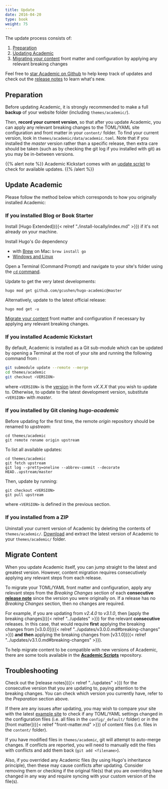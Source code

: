 ```yaml
---
title: Update
date: 2016-04-20
type: book
weight: 75
---
```


The update process consists of:

1. [Preparation](#preparation)
2. [Updating Academic](#update-academic)
3. [Migrating your content](#migrate-content) front matter and configuration by applying any relevant breaking changes

Feel free to [star Academic on Github](https://github.com/gcushen/hugo-academic/) to help keep track of updates and check out the [release notes](/academic/updates/) to learn what's new.

## Preparation

Before updating Academic, it is strongly recommended to make a full **backup** of your website folder (including `themes/academic/`).

Then, **record your current version**, so that after you update Academic, you can apply any relevant breaking changes to the TOML/YAML site configuration and front matter in your `content/` folder. To find your current version, look in `themes/academic/data/academic.toml`. Note that if you installed the *master* version rather than a specific release, then extra care should be taken (such as by checking the git log if you installed with git) as you may be in-between versions.

{{% alert note %}}
Academic Kickstart comes with an [update script](https://github.com/sourcethemes/academic-kickstart/blob/master/update_academic.sh) to check for available updates.
{{% /alert %}}

## Update Academic

Please follow the method below which corresponds to how you originally installed Academic:

### If you installed Blog or Book Starter

Install [Hugo Extended]({{< relref "./install-locally/index.md" >}}) if it's not already on your machine.

Install Hugo's _Go_ dependency

- with [Brew](https://brew.sh/) on Mac: `brew install go`
- [Windows and Linux](https://golang.org/dl/)

Open a Terminal (Command Prompt) and navigate to your site's folder using the [`cd` command](https://linuxize.com/post/linux-cd-command/).

Update to get the very latest developments:

```
hugo mod get github.com/gcushen/hugo-academic@master
```

Alternatively, update to the latest official release:

```
hugo mod get -u
```

[Migrate your content](#migrate-content) front matter and configuration if necessary by applying any relevant breaking changes.

### If you installed Academic Kickstart

By default, Academic is installed as a Git sub-module which can be updated by opening a Terminal at the root of your site and running the following command from :

```bash
git submodule update --remote --merge
cd themes/academic
git checkout <VERSION>
```

where `<VERSION>` is the [version](https://github.com/gcushen/hugo-academic/releases) in the form *vX.X.X* that you wish to update to. Otherwise, to update to the latest development version, substitute `<VERSION>` with *master*.

### If you installed by Git cloning *hugo-academic*

Before updating for the first time, the remote *origin* repository should be renamed to *upstream*:

    cd themes/academic
    git remote rename origin upstream

To list all available updates:

    cd themes/academic
    git fetch upstream
    git log --pretty=oneline --abbrev-commit --decorate HEAD..upstream/master

Then, update by running:

    git checkout <VERSION>
    git pull upstream

where `<VERSION>` is defined in the previous section.

### If you installed from a ZIP

Uninstall your current version of Academic by deleting the contents of `themes/academic/`. [Download](https://github.com/gcushen/hugo-academic/archive/master.zip) and extract the latest version of Academic to your `themes/academic/` folder.

## Migrate Content

When you update Academic itself, you can jump straight to the latest and greatest version. However, content migration requires consecutively applying any relevant steps from each release.

To migrate your TOML/YAML front matter and configuration, apply any relevant steps from the *Breaking Changes* section of each **consecutive [release note](/academic/updates/)** since the version you were originally on. If a release has no *Breaking Changes* section, then no changes are required.
 
For example, if you are updating from *v2.4.0* to *v3.1.0*, then [apply the breaking changes]({{< relref "../updates" >}}) for the relevant **consecutive** releases. In this case, that would require **first** applying the breaking changes from [v3.0.0]({{< relref "../updates/v3.0.0.md#breaking-changes" >}}) **and then** applying the breaking changes from [v3.1.0]({{< relref "../updates/v3.1.0.md#breaking-changes" >}}).

To help migrate content to be compatible with new versions of Academic, there are some tools available in the **[Academic Scripts](https://github.com/sourcethemes/academic-scripts)** repository.

## Troubleshooting

Check out the [release notes]({{< relref "../updates" >}}) for the consecutive version that you are updating to, paying attention to the breaking changes. You can check which version you currently have, refer to the *Preparation* section above.

If there are any issues after updating, you may wish to compare your site with the latest [example site](https://github.com/gcushen/hugo-academic/tree/master/exampleSite) to check if any TOML/YAML settings changed in the configuration files (i.e. all files in the `config/_default/` folder) or in the [front matter]({{< relref "front-matter.md" >}}) of content files (i.e. files in the `content/` folder).

If you have modified files in `themes/academic`, git will attempt to auto-merge changes. If conflicts are reported, you will need to manually edit the files with conflicts and add them back (`git add <filename>`).

Also, if you overrided any Academic files (by using Hugo's inheritance principle), then these may cause conflicts after updating. Consider removing them or checking if the original file(s) that you are overriding have changed in any way and require syncing with your custom version of the file(s).
